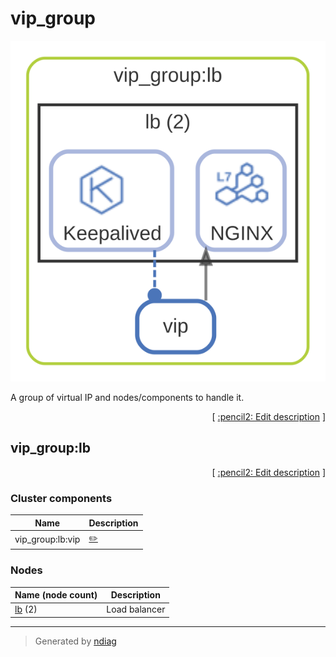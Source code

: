 # vip_group

![view](layer-vip_group.svg)

A group of virtual IP and nodes/components to handle it.


<p align="right">
  [ <a href="../input/ndiag.descriptions/_layer-vip_group.md">:pencil2: Edit description</a> ]
</p>


## vip_group:lb



<p align="right">
  [ <a href="../input/ndiag.descriptions/_cluster-vip_group_lb.md">:pencil2: Edit description</a> ]
</p>


### Cluster components

| Name | Description |
| --- | --- |
| vip_group:lb:vip | <a href="../input/ndiag.descriptions/_component-vip_group_lb_vip.md">:pencil2:</a> |
### Nodes

| Name (node count) | Description |
| --- | --- |
| [lb](node-lb.md) (2) | Load balancer |

---

> Generated by [ndiag](https://github.com/k1LoW/ndiag)
